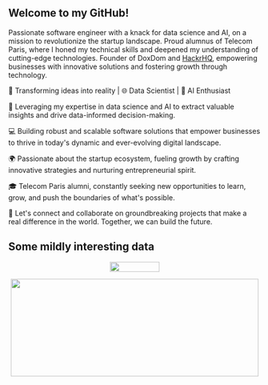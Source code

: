 ## Welcome to my GitHub!

Passionate software engineer with a knack for data science and AI, on a mission to revolutionize the startup landscape. Proud alumnus of Telecom Paris, where I honed my technical skills and deepened my understanding of cutting-edge technologies. Founder of DoxDom and [HackrHQ](https://hackrhq.com/), empowering businesses with innovative solutions and fostering growth through technology.

🚀 Transforming ideas into reality | 🌐 Data Scientist | 🤖 AI Enthusiast 

🔬 Leveraging my expertise in data science and AI to extract valuable insights and drive data-informed decision-making.

💻 Building robust and scalable software solutions that empower businesses to thrive in today's dynamic and ever-evolving digital landscape.

🌍 Passionate about the startup ecosystem, fueling growth by crafting innovative strategies and nurturing entrepreneurial spirit.

🎓 Telecom Paris alumni, constantly seeking new opportunities to learn, grow, and push the boundaries of what's possible.

🌟 Let's connect and collaborate on groundbreaking projects that make a real difference in the world. Together, we can build the future.

## Some mildly interesting data

<p align="center">
  <img width="99" height="20" src="https://komarev.com/ghpvc/?username=adrienckr">
</p>


<p align="center">
  <img width="495" height="195" src="https://github-readme-stats.vercel.app/api?username=adrienckr&show_icons=true&theme=radical">
</p>
